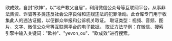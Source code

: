 欧成效，自封“欧神”，以“地产教父自居”，利用微信公众号等互联网平台，从事非法集资、诈骗等多类违反社会公序良俗和违规违法的犯罪活动。此仓库专门用于收集此人的违法证据，以便群众举报和公诉机关取证。
取证类型：视频、音频、图片、文字、微信公众号等互联网平台的电子数据。
取证方法举例：在微信、搜索引擎中输入关键词："欧神"、"yevon_ou"、"欧成效"进行搜索。
